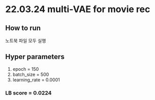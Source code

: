 # 22.03.24 multi-VAE for movie rec
## How to run
노트북 파일 모두 실행

## Hyper parameters
1. epoch = 150
2. batch_size = 500
3. learning_rate = 0.0001

### LB score = 0.0224